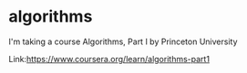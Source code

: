 # algorithms

I'm taking a course Algorithms, Part I by Princeton University


Link:https://www.coursera.org/learn/algorithms-part1
